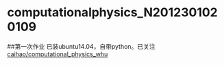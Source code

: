 # computationalphysics_N2012301020109
##第一次作业
已装ubuntu14.04，自带python。已关注[caihao/computational_physics_whu](https://github.com/caihao/computational_physics_whu)
